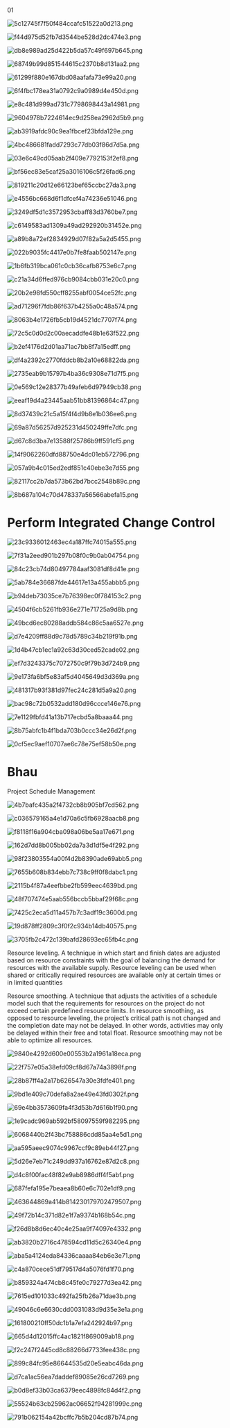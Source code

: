 01

![5c12745f7f50f484ccafc51522a0d213.png](../_resources/3460cc0761e5488fa980930a2fda7159.png)

![f44d975d52fb7d3544be528d2dc474e3.png](../_resources/203c087fe7e246ceb989492b5b50e8bc.png)

![db8e989ad25d422b5da57c49f697b645.png](../_resources/7487f75e4b8e48298a5a2090cba6f3e7.png)

![68749b99d851544615c2370b8d131aa2.png](../_resources/31c8fb79a6f641f5ac7302595750d367.png)

![61299f880e167dbd08aafafa73e99a20.png](../_resources/d3730fff06064692a6d946ea7e72be72.png)

![6f4fbc178ea31a0792c9a0989d4e450d.png](../_resources/7e3a57db69e24f49ab9c1888a1eec3ab.png)

![e8c481d999ad731c7798698443a14981.png](../_resources/c430cbb5735440f8ac9ce3db03267dbe.png)

![9604978b7224614ec9d258ea2962d5b9.png](../_resources/dfac978ea46f49338f4a85666dcff5de.png)

![ab3919afdc90c9ea1fbcef23bfda129e.png](../_resources/aea3660a29f94e49b2017cc69e6db380.png)

![4bc486681fadd7293c77db03f86d7d5a.png](../_resources/f20d9df1b3fb4961b3c37578928ce359.png)

![03e6c49cd05aab2f409e7792153f2ef8.png](../_resources/27a66f45c57545efb966dcb3c8a3b041.png)

![bf56ec83e5caf25a3016106c5f26fad6.png](../_resources/18a5c9e598ca456abc0fcc57d148eb90.png)

![819211c20d12e66123bef65ccbc27da3.png](../_resources/9c2d4a9747aa494db4a432229f62e94b.png)

![e4556bc668d6f1dfcef4a74236e51046.png](../_resources/0177c28d70a84721be1e1eef9760d14b.png)

![3249df5d1c3572953cbaff83d3760be7.png](../_resources/19f76b97cdb04c2c9a5902331bbd48b2.png)

![c6149583ad1309a49ad292920b31452e.png](../_resources/cd73778d2873484cad3f8f4c365edc3c.png)

![a89b8a72ef2834929d07f82a5a2d5455.png](../_resources/41f77c006644426897ac2115b3ac2910.png)

![022b9035fc4417e0b7fe8faab502147e.png](../_resources/66fb81201e414b219d4d3a1b041d104d.png)

![1b6fb319bca061c0cb36cafb8753e6c7.png](../_resources/8a9a0f5c0e1b46e48ea95d3338ad66ed.png)

![c21a34d6ffed976cb9084cbb031e20c0.png](../_resources/6bac032733c84aaca79a6466633ecaa7.png)

![20b2e98fd550cff8255abf0054ce52fc.png](../_resources/ccef53ad90cc498785bf88fd971bd589.png)

![ad71296f7fdb86f637b4255a0c48a574.png](../_resources/008957dfae354f43a225dae6307364dd.png)

![8063b4e1726fb5cb19d4521dc7707f74.png](../_resources/78ffe837f185480d9b28a093054d02d7.png)

![72c5c0d0d2c00aecaddfe48b1e63f522.png](../_resources/b80b3958b4ca4be6b96d5e929e37fdab.png)

![b2ef4176d2d01aa71ac7bb8f7a15edff.png](../_resources/877e2b3f5f464033a617ba7e33274298.png)

![df4a2392c2770fddcb8b2a10e68822da.png](../_resources/4d05540cb5014fd1944ad997dda952fe.png)

![2735eab9b15797b4ba36c9308e71d7f5.png](../_resources/9d6fb2aa62584409a60d4f3045917dd2.png)

![0e569c12e28377b49afeb6d97949cb38.png](../_resources/fbc0b8a8093f42a580335680aac69d8d.png)

![eeaf19d4a23445aab51bb81396864c47.png](../_resources/bd217144fe6746dc978f6c0043d616f1.png)

![8d37439c21c5a15f4f4d9b8e1b036ee6.png](../_resources/c3b47600ec44472b85b1873b199e3517.png)

![69a87d56257d925231d450249ffe7dfc.png](../_resources/c3a42f1171714bbdabf3f3ca561ec3eb.png)

![d67c8d3ba7e13588f25786b9ff591cf5.png](../_resources/635a96c2e3ab4d31b412d109982b19ff.png)

![14f9062260dfd88750e4dc01eb572796.png](../_resources/93aebf2c96e8452cb93ce3fe562922a3.png)

![057a9b4c015ed2edf851c40ebe3e7d55.png](../_resources/f51445d3f95a44c99624059fa1977864.png)

![82117cc2b7da573b62bd7bcc2548b89c.png](../_resources/778b1b000d484c32a1ac1587f97980b4.png)

![8b687a104c70d478337a56566abefa15.png](../_resources/b93fcab8ef0d47ec9925af97cf4b6494.png)

# Perform Integrated Change Control

![23c9336012463ec4a187ffc74015a555.png](../_resources/eb7bcf91cf06447cbe0e4da31eacd475.png)

![7f31a2eed901b297b08f0c9b0ab04754.png](../_resources/8c4d058eedbe49ccacef6cdf7b03f03b.png)

![84c23cb74d80497784aaf3081df8d41e.png](../_resources/e4955e99dc564ebcaf678ec54cbcc5b0.png)

![5ab784e36687fde44617e13a455abbb5.png](../_resources/57e1ef45875b46d1ad699bdc1e843b54.png)

![b94deb73035ce7b76398ec0f784153c2.png](../_resources/891ba3ab28564d9baa48f1a3cde86918.png)

![4504f6cb5261fb936e271e71725a9d8b.png](../_resources/645fe76ce3c143ea8a5a43f075220572.png)

![49bcd6ec80288addb584c86c5aa6527e.png](../_resources/900786e170db46948fc344198e70f8ab.png)

![d7e4209ff88d9c78d5789c34b219f91b.png](../_resources/14e623915a7449d1ab40e6b33cb90f1b.png)

![1d4b47cb1ec1a92c63d30ced52cade02.png](../_resources/f8f4efb37a1247e1957c4cffd3d4f8e5.png)

![ef7d3243375c7072750c9f79b3d724b9.png](../_resources/7eab790f1b414bad95cb1c94a763d2f2.png)

![9e173fa6bf5e83af5d4045649d3d369a.png](../_resources/f7f1647342cf4de3b4cf09579f740235.png)

![481317b93f381d97fec24c281d5a9a20.png](../_resources/1804df033ad94eb3831ae6a0df9c193c.png)

![bac98c72b0532add180d96ccce146e76.png](../_resources/00b3b211a1884bfd80f3f0f5c6227be1.png)

![7e1129fbfd41a13b717ecbd5a8baaa44.png](../_resources/985ee8046acf4764a714a6940d1cea8e.png)

![8b75abfc1b4f1bda703b0ccc34e26d2f.png](../_resources/1e5d2e620df84f9aa59441a1e8342ff8.png)

![0cf5ec9aef10707ae6c78e75ef58b50e.png](../_resources/8da890294eb54db7919781d49a16e8a6.png)


# Bhau
Project Schedule Management

![4b7bafc435a2f4732cb8b905bf7cd562.png](../_resources/35dc3e3ca7b44172bbd4513675eb1dbb.png)

![c036579165a4e1d70a6c5fb6928aacb8.png](../_resources/564dc96632024af195e202087c8524aa.png)

![f8118f16a904cba098a06be5aa17e671.png](../_resources/60530e5cedf04ba0a1e2dded791e4e7d.png)

![162d7dd8b005bb02da7a3d1df5e4f292.png](../_resources/295f3f794ac04f00870662fe399ca5de.png)

![98f23803554a00f4d2b8390ade69abb5.png](../_resources/5c368d81e1a5478e88178b3ff13153e3.png)

![7655b608b834ebb7c738c9ff0f8dabc1.png](../_resources/857e69541a804ef887835b7044c46a8e.png)

![2115b4f87a4eefbbe2fb599eec4639bd.png](../_resources/7184963fce3343f796f66a10b9e64c91.png)

![48f707474e5aab556bccb5bbaf29f68c.png](../_resources/dbaa5f4a334247a7ad604dbc606f3a8e.png)

![7425c2eca5d11a457b7c3adf19c3600d.png](../_resources/27ec0af4ee90497a83f8e877ab45d374.png)

![19d878ff2809c3f0f2c934b14db40575.png](../_resources/c56cb1217bf34544802adbe74a2268c0.png)

![3705fb2c472c139bafd28693ec65fb4c.png](../_resources/3e7d8186037646448a3bf8a7f0e56462.png)

Resource leveling. A technique in which start and finish dates are adjusted based on resource constraints with
the goal of balancing the demand for resources with the available supply. Resource leveling can be used when
shared or critically required resources are available only at certain times or in limited quantities


Resource smoothing. A technique that adjusts the activities of a schedule model such that the requirements for
resources on the project do not exceed certain predefined resource limits. In resource smoothing, as opposed to
resource leveling, the project’s critical path is not changed and the completion date may not be delayed. In other
words, activities may only be delayed within their free and total float. Resource smoothing may not be able to
optimize all resources.


![9840e4292d600e00553b2a1961a18eca.png](../_resources/e7bcc8a0aa7d4307a315688bfdb52285.png)

![22f757e05a38efd09cf8d67a74a3898f.png](../_resources/dad3e7b6efeb49afb32846827b26e27c.png)

![28b87ff4a2a17b626547a30e3fdfe401.png](../_resources/4dbb381373684260992680b921288040.png)

![9bd1e409c70defa8a2ae49e43fd0302f.png](../_resources/3326ed8fe7074b65b4e6d0bc19055612.png)

![69e4bb3573609fa4f3d53b7d616b1f90.png](../_resources/238768f8f67b4feb85911a8b91a63ca1.png)

![1e9cadc969ab592bf58097559f982295.png](../_resources/2c738118f1ca47c7bd6dbdcc9594de34.png)

![6068440b2f43bc758886cdd85aa4e5d1.png](../_resources/40686878e9624434ba3164570bceddb7.png)

![aa595aeec9074c9967ccf9c89eb44f27.png](../_resources/435308710cda45479169a314512affdf.png)

![5d26e7eb71c249dd937a16762e87d2c8.png](../_resources/2b4321017b104af0a7b17253cc444491.png)

![d4c8f00fac48f82e9ab8986dff4f5abf.png](../_resources/37330e29a403447492de0517177a42d8.png)

![687fefa195e7beaea8b60e6c702e1df9.png](../_resources/ee32889b2b0f4ad28adbc5ec9808a239.png)

![463644869a414b814230179702479507.png](../_resources/f57897c5847c44849dacfaeb4ae83609.png)

![49f72b14c371d82e1f7a9374b168b54c.png](../_resources/e7453e309eb549be89d07dbe3f1234fe.png)

![f26d8b8d6ec40c4e25aa9f74097e4332.png](../_resources/74a8bc11c0994e74ae140dc3f55419d3.png)

![ab3820b2716c478594cd11d5c26340e4.png](../_resources/45fb6d415b134eae951f243cccab73d7.png)

![aba5a4124eda84336caaaa84eb6e3e71.png](../_resources/1bcf4d784bf14854bed570eaac3fbe51.png)

![c4a870cece51df79517d4a5076fd1f70.png](../_resources/f8c62141f6ce4bec90e986dc82fa35f1.png)

![b859324a474cb8c45fe0c79277d3ea42.png](../_resources/355a9008443e46b8b72f013dc0f6cda4.png)

![7615ed101033c492fa25fb26a71dae3b.png](../_resources/4288e056178b4efebdd0c7558687df41.png)

![49046c6e6630cdd0031083d9d35e3e1a.png](../_resources/7f79da224f8a4ba7a80929addd2b293a.png)

![161800210ff50dc1b1a7efa242924b97.png](../_resources/eb0706c81a924e3293b0c1a4f020881e.png)

![665d4d12015ffc4ac1821f869009ab18.png](../_resources/55104de277754d9f9321237bfc9379c5.png)

![f2c247f2445cd8c88266d7733fee438c.png](../_resources/e53db460b2fa4c0c9993f92a226e672c.png)

![899c84fc95e86644535d20e5eabc46da.png](../_resources/401f808c28c34297a924b88dd7b85f31.png)

![d7ca1ac56ea7daddef89085e26cd7269.png](../_resources/e9ee44dc7363435791a0fd76ad673085.png)

![b0d8ef33b03ca6379eec4898fc84d4f2.png](../_resources/d7eef78f523440f18825692e7aefe450.png)

![55524b63cb25962ac06652f94281999c.png](../_resources/cab3095047ff42e08bd26f4c5d6c2528.png)

![791b062154a42bcffc7b5b204cd87b74.png](../_resources/21d308574dbc4c81aa560c9839fafe73.png)

